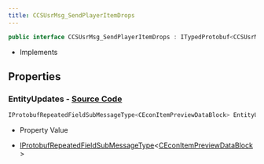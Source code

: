 ```yaml
---
title: CCSUsrMsg_SendPlayerItemDrops
---
```


```csharp
public interface CCSUsrMsg_SendPlayerItemDrops : ITypedProtobuf<CCSUsrMsg_SendPlayerItemDrops>, INativeHandle, INetMessage<CCSUsrMsg_SendPlayerItemDrops>, IDisposable
```

- Implements

## Properties

### **EntityUpdates** - [Source Code](https://github.com/swiftly-solution/swiftlys2/blob/main/managed/src/SwiftlyS2.Generated/Protobufs/Interfaces/CCSUsrMsg_SendPlayerItemDrops.cs#L18)

```csharp
IProtobufRepeatedFieldSubMessageType<CEconItemPreviewDataBlock> EntityUpdates { get; }
```

- Property Value

- [IProtobufRepeatedFieldSubMessageType](/docs/api/shared/netmessages/iprotobufrepeatedfieldsubmessagetype-1)<[CEconItemPreviewDataBlock](/docs/api/shared/protobufdefinitions/ceconitempreviewdatablock)>

